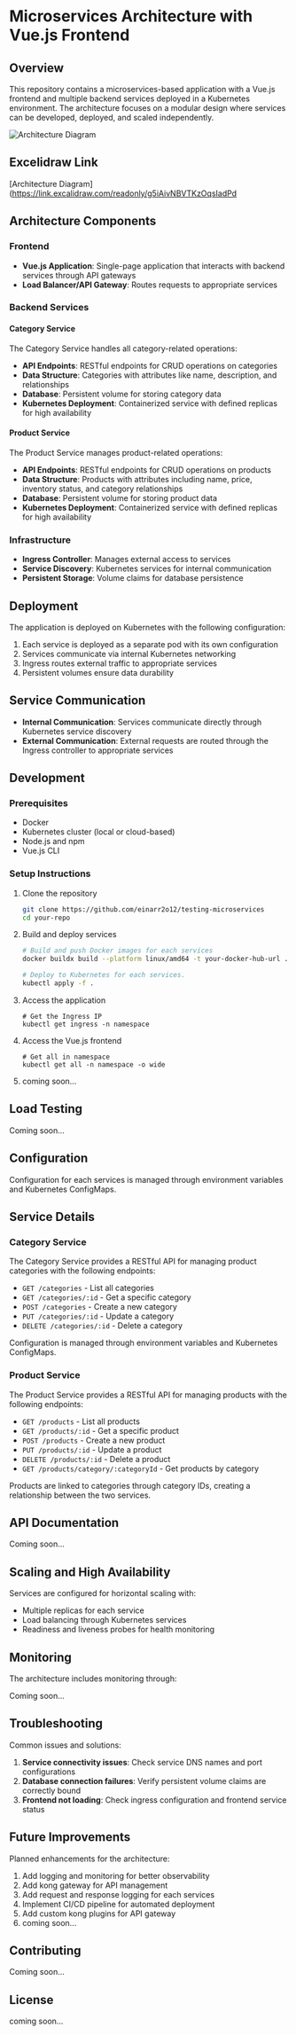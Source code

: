 # Microservices Architecture with Vue.js Frontend

## Overview

This repository contains a microservices-based application with a Vue.js frontend and multiple backend services deployed in a Kubernetes environment. The architecture focuses on a modular design where services can be developed, deployed, and scaled independently.

![Architecture Diagram](/image-01.png)

## Excelidraw Link

[Architecture Diagram](https://link.excalidraw.com/readonly/g5iAivNBVTKzOqsIadPd

## Architecture Components

### Frontend

- **Vue.js Application**: Single-page application that interacts with backend services through API gateways
- **Load Balancer/API Gateway**: Routes requests to appropriate services

### Backend Services

#### Category Service

The Category Service handles all category-related operations:

- **API Endpoints**: RESTful endpoints for CRUD operations on categories
- **Data Structure**: Categories with attributes like name, description, and relationships
- **Database**: Persistent volume for storing category data
- **Kubernetes Deployment**: Containerized service with defined replicas for high availability

#### Product Service

The Product Service manages product-related operations:

- **API Endpoints**: RESTful endpoints for CRUD operations on products
- **Data Structure**: Products with attributes including name, price, inventory status, and category relationships
- **Database**: Persistent volume for storing product data
- **Kubernetes Deployment**: Containerized service with defined replicas for high availability

### Infrastructure

- **Ingress Controller**: Manages external access to services
- **Service Discovery**: Kubernetes services for internal communication
- **Persistent Storage**: Volume claims for database persistence

## Deployment

The application is deployed on Kubernetes with the following configuration:

1. Each service is deployed as a separate pod with its own configuration
2. Services communicate via internal Kubernetes networking
3. Ingress routes external traffic to appropriate services
4. Persistent volumes ensure data durability

## Service Communication

- **Internal Communication**: Services communicate directly through Kubernetes service discovery
- **External Communication**: External requests are routed through the Ingress controller to appropriate services

## Development

### Prerequisites

- Docker
- Kubernetes cluster (local or cloud-based)
- Node.js and npm
- Vue.js CLI

### Setup Instructions

1. Clone the repository
   ```bash
   git clone https://github.com/einarr2o12/testing-microservices
   cd your-repo
   ```

2. Build and deploy services
   ```bash
   # Build and push Docker images for each services
   docker buildx build --platform linux/amd64 -t your-docker-hub-url .
   
   # Deploy to Kubernetes for each services.
   kubectl apply -f .
   ```

3. Access the application
   ```
   # Get the Ingress IP
   kubectl get ingress -n namespace
   ```

4. Access the Vue.js frontend
   ```
   # Get all in namespace
   kubectl get all -n namespace -o wide
   ```

5. coming soon...

## Load Testing
Coming soon...

## Configuration
Configuration for each services is managed through environment variables and Kubernetes ConfigMaps.

## Service Details

### Category Service

The Category Service provides a RESTful API for managing product categories with the following endpoints:

- `GET /categories` - List all categories
- `GET /categories/:id` - Get a specific category
- `POST /categories` - Create a new category
- `PUT /categories/:id` - Update a category
- `DELETE /categories/:id` - Delete a category

Configuration is managed through environment variables and Kubernetes ConfigMaps.

### Product Service

The Product Service provides a RESTful API for managing products with the following endpoints:

- `GET /products` - List all products
- `GET /products/:id` - Get a specific product
- `POST /products` - Create a new product
- `PUT /products/:id` - Update a product
- `DELETE /products/:id` - Delete a product
- `GET /products/category/:categoryId` - Get products by category

Products are linked to categories through category IDs, creating a relationship between the two services.

## API Documentation

Coming soon...

## Scaling and High Availability

Services are configured for horizontal scaling with:

- Multiple replicas for each service
- Load balancing through Kubernetes services
- Readiness and liveness probes for health monitoring

## Monitoring

The architecture includes monitoring through:

Coming soon...

## Troubleshooting

Common issues and solutions:

1. **Service connectivity issues**: Check service DNS names and port configurations
2. **Database connection failures**: Verify persistent volume claims are correctly bound
3. **Frontend not loading**: Check ingress configuration and frontend service status

## Future Improvements

Planned enhancements for the architecture:

1. Add logging and monitoring for better observability
2. Add kong gateway for API management
3. Add request and response logging for each services
4. Implement CI/CD pipeline for automated deployment
5. Add custom kong plugins for API gateway
6. coming soon...

## Contributing

Coming soon...

## License

coming soon...
